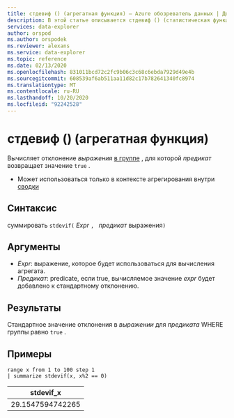 ```yaml
---
title: стдевиф () (агрегатная функция) — Azure обозреватель данных | Документация Майкрософт
description: В этой статье описывается стдевиф () (статистическая функция) в Azure обозреватель данных.
services: data-explorer
author: orspod
ms.author: orspodek
ms.reviewer: alexans
ms.service: data-explorer
ms.topic: reference
ms.date: 02/13/2020
ms.openlocfilehash: 831011bcd72c2fc9b06c3c68c6ebda7929d49e4b
ms.sourcegitcommit: 608539af6ab511aa11d82c17b782641340fc8974
ms.translationtype: MT
ms.contentlocale: ru-RU
ms.lasthandoff: 10/20/2020
ms.locfileid: "92242528"
---
```

# <a name="stdevif-aggregation-function"></a>стдевиф () (агрегатная функция)

Вычисляет отклонение *выражения* [в группе](stdev-aggfunction.md) , для которой *предикат* возвращает значение `true` .

* Может использоваться только в контексте агрегирования внутри [сводки](summarizeoperator.md)

## <a name="syntax"></a>Синтаксис

суммировать `stdevif(` *Expr* `, ` *предикат* выражения`)`

## <a name="arguments"></a>Аргументы

* *Expr*: выражение, которое будет использоваться для вычисления агрегата. 
* *Предикат*: predicate, если true, вычисляемое значение *expr* будет добавлено к стандартному отклонению.

## <a name="returns"></a>Результаты

Стандартное значение отклонения в *выражении* для *предиката* WHERE группы равно `true` .
 
## <a name="examples"></a>Примеры

```kusto
range x from 1 to 100 step 1
| summarize stdevif(x, x%2 == 0)

```

|stdevif_x|
|---|
|29.1547594742265|